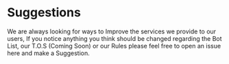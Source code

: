 # Suggestions
We are always looking for ways to Improve the services we provide to our users, If you notice anything you think should be changed regarding the Bot List, our T.O.S (Coming Soon) or our Rules please feel free to open an issue here and make a Suggestion.
